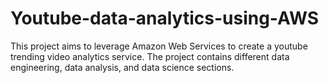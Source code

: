 # Youtube-data-analytics-using-AWS
This project aims to leverage Amazon Web Services to create a youtube trending video analytics service. The project contains different data engineering, data analysis, and data science sections.

